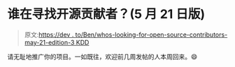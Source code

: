 # 谁在寻找开源贡献者？(5 月 21 日版)

> 原文:[https://dev . to/Ben/whos-looking-for-open-source-contributors-may-21-edition-3 KDD](https://dev.to/ben/whos-looking-for-open-source-contributors-may-21-edition-3kdd)

请无耻地推广你的项目。一如既往，欢迎前几周发帖的人本周回来。😄